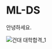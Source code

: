 # ML-DS

안녕하세요.

![건대 대학합격_1](https://user-images.githubusercontent.com/75424229/108600783-689c3880-73dc-11eb-9d44-869970847070.png)
